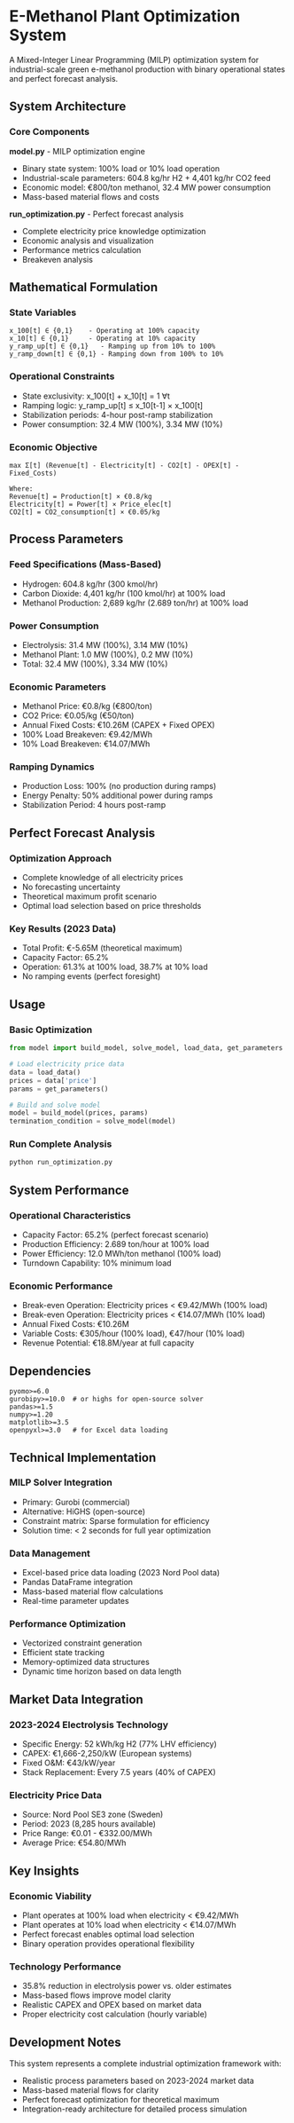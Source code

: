 # E-Methanol Plant Optimization System

A Mixed-Integer Linear Programming (MILP) optimization system for industrial-scale green e-methanol production with binary operational states and perfect forecast analysis.

## System Architecture

### Core Components

**model.py** - MILP optimization engine
- Binary state system: 100% load or 10% load operation
- Industrial-scale parameters: 604.8 kg/hr H2 + 4,401 kg/hr CO2 feed
- Economic model: €800/ton methanol, 32.4 MW power consumption
- Mass-based material flows and costs

**run_optimization.py** - Perfect forecast analysis
- Complete electricity price knowledge optimization
- Economic analysis and visualization
- Performance metrics calculation
- Breakeven analysis

## Mathematical Formulation

### State Variables
```
x_100[t] ∈ {0,1}    - Operating at 100% capacity
x_10[t] ∈ {0,1}     - Operating at 10% capacity
y_ramp_up[t] ∈ {0,1}   - Ramping up from 10% to 100%
y_ramp_down[t] ∈ {0,1} - Ramping down from 100% to 10%
```

### Operational Constraints
- State exclusivity: x_100[t] + x_10[t] = 1 ∀t
- Ramping logic: y_ramp_up[t] ≤ x_10[t-1] × x_100[t]
- Stabilization periods: 4-hour post-ramp stabilization
- Power consumption: 32.4 MW (100%), 3.34 MW (10%)

### Economic Objective
```
max Σ[t] (Revenue[t] - Electricity[t] - CO2[t] - OPEX[t] - Fixed_Costs)

Where:
Revenue[t] = Production[t] × €0.8/kg
Electricity[t] = Power[t] × Price_elec[t]
CO2[t] = CO2_consumption[t] × €0.05/kg
```

## Process Parameters

### Feed Specifications (Mass-Based)
- Hydrogen: 604.8 kg/hr (300 kmol/hr)
- Carbon Dioxide: 4,401 kg/hr (100 kmol/hr) at 100% load
- Methanol Production: 2,689 kg/hr (2.689 ton/hr) at 100% load

### Power Consumption
- Electrolysis: 31.4 MW (100%), 3.14 MW (10%)
- Methanol Plant: 1.0 MW (100%), 0.2 MW (10%)
- Total: 32.4 MW (100%), 3.34 MW (10%)

### Economic Parameters
- Methanol Price: €0.8/kg (€800/ton)
- CO2 Price: €0.05/kg (€50/ton)
- Annual Fixed Costs: €10.26M (CAPEX + Fixed OPEX)
- 100% Load Breakeven: €9.42/MWh
- 10% Load Breakeven: €14.07/MWh

### Ramping Dynamics
- Production Loss: 100% (no production during ramps)
- Energy Penalty: 50% additional power during ramps
- Stabilization Period: 4 hours post-ramp

## Perfect Forecast Analysis

### Optimization Approach
- Complete knowledge of all electricity prices
- No forecasting uncertainty
- Theoretical maximum profit scenario
- Optimal load selection based on price thresholds

### Key Results (2023 Data)
- Total Profit: €-5.65M (theoretical maximum)
- Capacity Factor: 65.2%
- Operation: 61.3% at 100% load, 38.7% at 10% load
- No ramping events (perfect foresight)

## Usage

### Basic Optimization
```python
from model import build_model, solve_model, load_data, get_parameters

# Load electricity price data
data = load_data()
prices = data['price']
params = get_parameters()

# Build and solve model
model = build_model(prices, params)
termination_condition = solve_model(model)
```

### Run Complete Analysis
```python
python run_optimization.py
```

## System Performance

### Operational Characteristics
- Capacity Factor: 65.2% (perfect forecast scenario)
- Production Efficiency: 2.689 ton/hour at 100% load
- Power Efficiency: 12.0 MWh/ton methanol (100% load)
- Turndown Capability: 10% minimum load

### Economic Performance
- Break-even Operation: Electricity prices < €9.42/MWh (100% load)
- Break-even Operation: Electricity prices < €14.07/MWh (10% load)
- Annual Fixed Costs: €10.26M
- Variable Costs: €305/hour (100% load), €47/hour (10% load)
- Revenue Potential: €18.8M/year at full capacity

## Dependencies

```
pyomo>=6.0
gurobipy>=10.0  # or highs for open-source solver
pandas>=1.5
numpy>=1.20
matplotlib>=3.5
openpyxl>=3.0   # for Excel data loading
```

## Technical Implementation

### MILP Solver Integration
- Primary: Gurobi (commercial)
- Alternative: HiGHS (open-source)
- Constraint matrix: Sparse formulation for efficiency
- Solution time: < 2 seconds for full year optimization

### Data Management
- Excel-based price data loading (2023 Nord Pool data)
- Pandas DataFrame integration
- Mass-based material flow calculations
- Real-time parameter updates

### Performance Optimization
- Vectorized constraint generation
- Efficient state tracking
- Memory-optimized data structures
- Dynamic time horizon based on data length

## Market Data Integration

### 2023-2024 Electrolysis Technology
- Specific Energy: 52 kWh/kg H2 (77% LHV efficiency)
- CAPEX: €1,666-2,250/kW (European systems)
- Fixed O&M: €43/kW/year
- Stack Replacement: Every 7.5 years (40% of CAPEX)

### Electricity Price Data
- Source: Nord Pool SE3 zone (Sweden)
- Period: 2023 (8,285 hours available)
- Price Range: €0.01 - €332.00/MWh
- Average Price: €54.80/MWh

## Key Insights

### Economic Viability
- Plant operates at 100% load when electricity < €9.42/MWh
- Plant operates at 10% load when electricity < €14.07/MWh
- Perfect forecast enables optimal load selection
- Binary operation provides operational flexibility

### Technology Performance
- 35.8% reduction in electrolysis power vs. older estimates
- Mass-based flows improve model clarity
- Realistic CAPEX and OPEX based on market data
- Proper electricity cost calculation (hourly variable)

## Development Notes

This system represents a complete industrial optimization framework with:
- Realistic process parameters based on 2023-2024 market data
- Mass-based material flows for clarity
- Perfect forecast optimization for theoretical maximum
- Integration-ready architecture for detailed process simulation